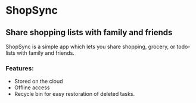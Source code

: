 # ShopSync

## Share shopping lists with family and friends

ShopSync is a simple app which lets you share shopping, grocery, or todo-lists with family and
friends.

### Features:

- Stored on the cloud
- Offline access
- Recycle bin for easy restoration of deleted tasks.